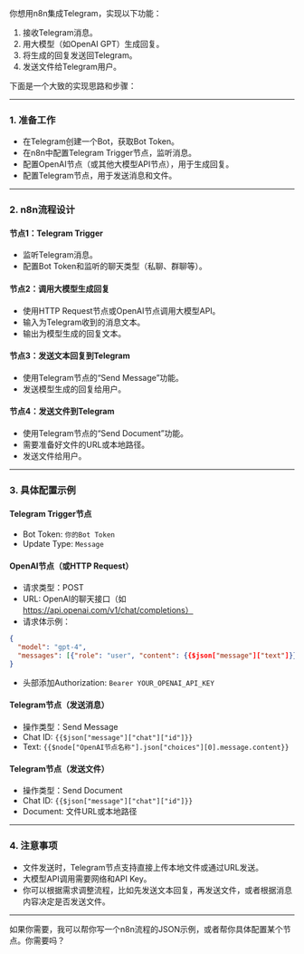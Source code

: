 你想用n8n集成Telegram，实现以下功能：
1. 接收Telegram消息。
2. 用大模型（如OpenAI GPT）生成回复。
3. 将生成的回复发送回Telegram。
4. 发送文件给Telegram用户。

下面是一个大致的实现思路和步骤：

---

### 1. 准备工作
- 在Telegram创建一个Bot，获取Bot Token。
- 在n8n中配置Telegram Trigger节点，监听消息。
- 配置OpenAI节点（或其他大模型API节点），用于生成回复。
- 配置Telegram节点，用于发送消息和文件。

---

### 2. n8n流程设计

#### 节点1：Telegram Trigger
- 监听Telegram消息。
- 配置Bot Token和监听的聊天类型（私聊、群聊等）。

#### 节点2：调用大模型生成回复
- 使用HTTP Request节点或OpenAI节点调用大模型API。
- 输入为Telegram收到的消息文本。
- 输出为模型生成的回复文本。

#### 节点3：发送文本回复到Telegram
- 使用Telegram节点的“Send Message”功能。
- 发送模型生成的回复给用户。

#### 节点4：发送文件到Telegram
- 使用Telegram节点的“Send Document”功能。
- 需要准备好文件的URL或本地路径。
- 发送文件给用户。

---

### 3. 具体配置示例

#### Telegram Trigger节点
- Bot Token: `你的Bot Token`
- Update Type: `Message`

#### OpenAI节点（或HTTP Request）
- 请求类型：POST
- URL: OpenAI的聊天接口（如 https://api.openai.com/v1/chat/completions）
- 请求体示例：
```json
{
  "model": "gpt-4",
  "messages": [{"role": "user", "content": {{$json["message"]["text"]}}}]
}
```
- 头部添加Authorization: `Bearer YOUR_OPENAI_API_KEY`

#### Telegram节点（发送消息）
- 操作类型：Send Message
- Chat ID: `{{$json["message"]["chat"]["id"]}}`
- Text: `{{$node["OpenAI节点名称"].json["choices"][0].message.content}}`

#### Telegram节点（发送文件）
- 操作类型：Send Document
- Chat ID: `{{$json["message"]["chat"]["id"]}}`
- Document: 文件URL或本地路径

---

### 4. 注意事项
- 文件发送时，Telegram节点支持直接上传本地文件或通过URL发送。
- 大模型API调用需要网络和API Key。
- 你可以根据需求调整流程，比如先发送文本回复，再发送文件，或者根据消息内容决定是否发送文件。

---

如果你需要，我可以帮你写一个n8n流程的JSON示例，或者帮你具体配置某个节点。你需要吗？